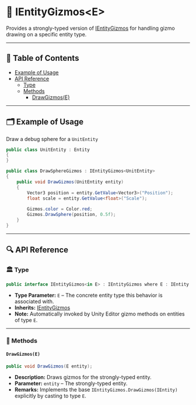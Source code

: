 # 🧩 IEntityGizmos&lt;E&gt;

Provides a strongly-typed version of [IEntityGizmos]() for handling gizmo drawing on a specific entity type.

---


## 📑 Table of Contents

- [Example of Usage](#-example-of-usage)
- [API Reference](#-api-reference)
    - [Type](#-type)
    - [Methods](#-methods)
        - [DrawGizmos(E)](#drawgizmose)

---

## 🗂 Example of Usage

Draw a debug sphere for a `UnitEntity`

```csharp
public class UnitEntity : Entity
{
}
```

```csharp
public class DrawSphereGizmos : IEntityGizmos<UnitEntity>
{
    public void DrawGizmos(UnitEntity entity)
    {
        Vector3 position = entity.GetValue<Vector3>("Position");
        float scale = entity.GetValue<float>("Scale");
        
        Gizmos.color = Color.red;
        Gizmos.DrawSphere(position, 0.5f);
    }
}
```

---

## 🔍 API Reference

### 🏛️ Type <div id="-type"></div>

```csharp
public interface IEntityGizmos<in E> : IEntityGizmos where E : IEntity
```

- **Type Parameter:** `E` – The concrete entity type this behavior is associated with.
- **Inherits:** [IEntityGizmos](IEntityGizmos.md)
- **Note:** Automatically invoked by Unity Editor gizmo methods on entities of type `E`.

---

### 🏹 Methods

#### `DrawGizmos(E)`

```csharp
public void DrawGizmos(E entity);
```

- **Description:** Draws gizmos for the strongly-typed entity.
- **Parameter:** `entity` – The strongly-typed entity.
- **Remarks:** Implements the base `IEntityGizmos.DrawGizmos(IEntity)` explicitly by casting to type `E`.